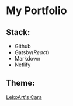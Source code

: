 # My Portfolio
## Stack:
* Github 
* Gatsby(*React*)
* Markdown
* Netlify
## Theme:
[LekoArt's Cara](https://cara.lekoarts.de)